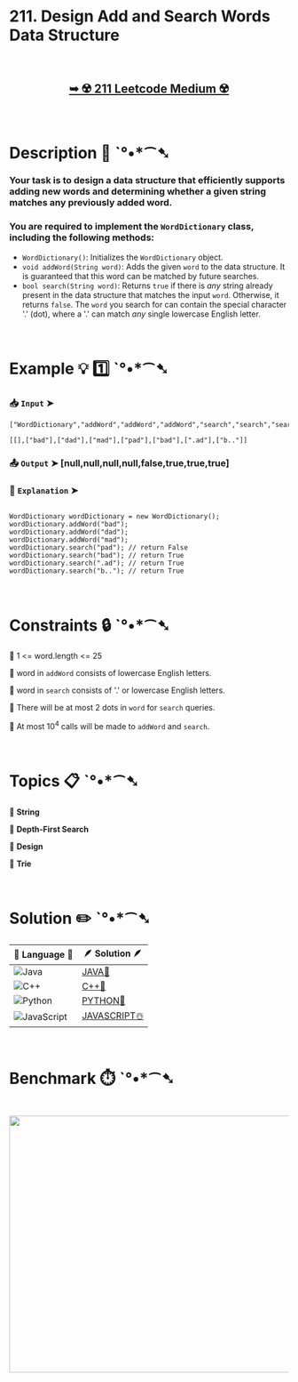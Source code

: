 # 211. Design Add and Search Words Data Structure

</br>

<h2 align="center"> 

<a href="https://leetcode.com/problems/design-add-and-search-words-data-structure/description/"><strong>➥ ☢️ 211 Leetcode Medium ☢️ </strong></a>
</h2>

</br>

# Description 📜 ˋ°•*⁀➷

### Your task is to design a data structure that efficiently supports adding new words and determining whether a given string matches any previously added word.

### You are required to implement the `WordDictionary` class, including the following methods:

- `WordDictionary()`: Initializes the `WordDictionary` object.
- `void addWord(String word)`: Adds the given `word` to the data structure. It is guaranteed that this word can be matched by future searches.
- `bool search(String word)`: Returns `true` if there is *any* string already present in the data structure that matches the input `word`. Otherwise, it returns `false`. The `word` you search for can contain the special character '.' (dot), where a '.' can match *any* single lowercase English letter.

</br>

# Example 💡 1️⃣ ˋ°•*⁀➷

  ### 📥 `Input`  ➤ 

  ```JS
  ["WordDictionary","addWord","addWord","addWord","search","search","search","search"]

  [[],["bad"],["dad"],["mad"],["pad"],["bad"],[".ad"],["b.."]]
  ```

  ### 📤 `Output`  ➤ [null,null,null,null,false,true,true,true]

  ### 🔦 `Explanation`  ➤ 

```JS

WordDictionary wordDictionary = new WordDictionary();
wordDictionary.addWord("bad");
wordDictionary.addWord("dad");
wordDictionary.addWord("mad");
wordDictionary.search("pad"); // return False
wordDictionary.search("bad"); // return True
wordDictionary.search(".ad"); // return True
wordDictionary.search("b.."); // return True

```

</br>

# Constraints 🔒 ˋ°•*⁀➷

🔹 1 <= word.length <= 25 </br>

🔹 word in `addWord` consists of lowercase English letters. </br>

🔹 word in `search` consists of '.' or lowercase English letters. </br>

🔹 There will be at most 2 dots in `word` for `search` queries. </br>

🔹 At most 10<sup>4</sup> calls will be made to `addWord` and `search`. </br>

</br>

# Topics 📋 ˋ°•*⁀➷

🔸 **String**  </br>

🔸 **Depth-First Search**  </br>

🔸 **Design**  </br>

🔸 **Trie**  </br>

</br>

# Solution ✏️ ˋ°•*⁀➷

| 📒 Language 📒  | 🪶 Solution 🪶 |
| ------------- | ------------- |
|  ![Java](https://img.shields.io/badge/java-%23ED8B00.svg?style=for-the-badge&logo=openjdk&logoColor=white)  | [JAVA🍁](https://github.com/Prakhar-002/LEETCODE/blob/main/%F0%9F%93%9A%20Study%20%F0%9F%8E%A7%20Plan%20%F0%9F%91%A8%F0%9F%8F%BB%E2%80%8D%F0%9F%92%BB/%F0%9F%A9%B5%20NeetCode%20150%20-%20%F0%9F%8D%87%20Blind%2075%20%2B%2075%20problems/%F0%9F%94%AC%20Examine%20Thoroughly%20%F0%9F%A7%AC/10%20Ties/Day%20%E2%9E%BA%2079%20%F0%9F%A5%A1%20211.%20Design%20Add%20and%20Search%20Words%20Data%20Structure%20%E2%98%83%EF%B8%8F%20%F0%9F%8D%81%20%F0%9F%8D%B0%20%F0%9F%8E%B2/%F0%9F%8D%81JAVA%20-%20211.%20Design%20Add%20and%20Sear.java) |
|  ![C++](https://img.shields.io/badge/c++-%2300599C.svg?style=for-the-badge&logo=c%2B%2B&logoColor=white)  | [C++🎲](https://github.com/Prakhar-002/LEETCODE/blob/main/%F0%9F%93%9A%20Study%20%F0%9F%8E%A7%20Plan%20%F0%9F%91%A8%F0%9F%8F%BB%E2%80%8D%F0%9F%92%BB/%F0%9F%A9%B5%20NeetCode%20150%20-%20%F0%9F%8D%87%20Blind%2075%20%2B%2075%20problems/%F0%9F%94%AC%20Examine%20Thoroughly%20%F0%9F%A7%AC/10%20Ties/Day%20%E2%9E%BA%2079%20%F0%9F%A5%A1%20211.%20Design%20Add%20and%20Search%20Words%20Data%20Structure%20%E2%98%83%EF%B8%8F%20%F0%9F%8D%81%20%F0%9F%8D%B0%20%F0%9F%8E%B2/%F0%9F%8E%B2CPP%20-%20211.%20Design%20Add%20and%20Search.cpp)  |
|  ![Python](https://img.shields.io/badge/python-3670A0?style=for-the-badge&logo=python&logoColor=ffdd54)    | [PYTHON🍰](https://github.com/Prakhar-002/LEETCODE/blob/main/%F0%9F%93%9A%20Study%20%F0%9F%8E%A7%20Plan%20%F0%9F%91%A8%F0%9F%8F%BB%E2%80%8D%F0%9F%92%BB/%F0%9F%A9%B5%20NeetCode%20150%20-%20%F0%9F%8D%87%20Blind%2075%20%2B%2075%20problems/%F0%9F%94%AC%20Examine%20Thoroughly%20%F0%9F%A7%AC/10%20Ties/Day%20%E2%9E%BA%2079%20%F0%9F%A5%A1%20211.%20Design%20Add%20and%20Search%20Words%20Data%20Structure%20%E2%98%83%EF%B8%8F%20%F0%9F%8D%81%20%F0%9F%8D%B0%20%F0%9F%8E%B2/%F0%9F%8D%B0PYTHON%20-%20211.%20Design%20Add%20and%20Sear.py) |
| ![JavaScript](https://img.shields.io/badge/javascript-%23323330.svg?style=for-the-badge&logo=javascript&logoColor=%23F7DF1E)   | [JAVASCRIPT☃️](https://github.com/Prakhar-002/LEETCODE/blob/main/%F0%9F%93%9A%20Study%20%F0%9F%8E%A7%20Plan%20%F0%9F%91%A8%F0%9F%8F%BB%E2%80%8D%F0%9F%92%BB/%F0%9F%A9%B5%20NeetCode%20150%20-%20%F0%9F%8D%87%20Blind%2075%20%2B%2075%20problems/%F0%9F%94%AC%20Examine%20Thoroughly%20%F0%9F%A7%AC/10%20Ties/Day%20%E2%9E%BA%2079%20%F0%9F%A5%A1%20211.%20Design%20Add%20and%20Search%20Words%20Data%20Structure%20%E2%98%83%EF%B8%8F%20%F0%9F%8D%81%20%F0%9F%8D%B0%20%F0%9F%8E%B2/%E2%98%83%EF%B8%8FJAVASCRIPT%20-%20211.%20Design%20Add%20and%20.js) |

</br>

# Benchmark ⏱️ ˋ°•*⁀➷

<h1  align="center" >

<img src ="https://github.com/user-attachments/assets/96fa92ee-475e-4856-9f56-6cd9d6861a0c" width = "700px" height="462px" />

</h1>
